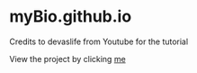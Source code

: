 # myBio.github.io
Credits to devaslife from Youtube for the tutorial

View the project by clicking [me](https://ethantheserver.github.io/myBio.github.io/)
